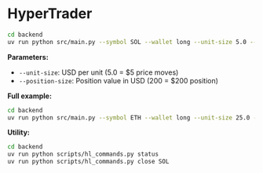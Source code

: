 # HyperTrader

```bash
cd backend
uv run python src/main.py --symbol SOL --wallet long --unit-size 5.0 --position-size 200 --leverage 10 --testnet
```

**Parameters:**
- `--unit-size`: USD per unit (5.0 = $5 price moves)
- `--position-size`: Position value in USD (200 = $200 position)

**Full example:**
```bash
cd backend
uv run python src/main.py --symbol ETH --wallet long --unit-size 25.0 --position-size 1000 --leverage 10 --testnet
```

**Utility:**
```bash
cd backend
uv run python scripts/hl_commands.py status
uv run python scripts/hl_commands.py close SOL
```